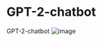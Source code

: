 # GPT-2-chatbot
GPT-2-chatbot
![image](https://github.com/swetha12g/GPT-2-chatbot/assets/128903768/5472eb2d-3c6a-41a6-a561-ef2cdb28883a)
